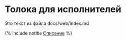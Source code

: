 # Толока для исполнителей

Это текст из файла docs/web/index.md

{% include notitle [Описание](_includes/index.md) %}
